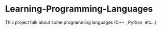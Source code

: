 # Learning-Programming-Languages
This project talk about some programming languages (C++ , Python ,etc...)
